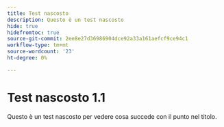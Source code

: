 ```yaml
---
title: Test nascosto
description: Questo è un test nascosto
hide: true
hidefromtoc: true
source-git-commit: 2ee8e27d36986904dce92a33a161aefcf9ce94c1
workflow-type: tm+mt
source-wordcount: '23'
ht-degree: 0%

---
```


# Test nascosto 1.1

Questo è un test nascosto per vedere cosa succede con il punto nel titolo.
